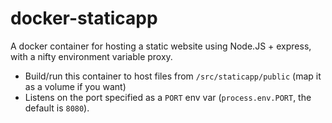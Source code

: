 docker-staticapp
================
A docker container for hosting a static website using Node.JS + express, with a nifty environment variable proxy.  

- Build/run this container to host files from `/src/staticapp/public` (map it as a volume if you want)  
- Listens on the port specified as a `PORT` env var (`process.env.PORT`, the default is `8080`).  
